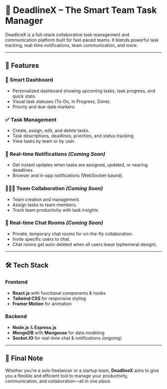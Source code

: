 # 🚀 DeadlineX – The Smart Team Task Manager

DeadlineX is a full-stack collaborative task management and communication platform built for fast-paced teams. It blends powerful task tracking, real-time notifications, team communication, and more.

---

## 📌 Features

### 🧠 Smart Dashboard
- Personalized dashboard showing upcoming tasks, task progress, and quick stats.
- Visual task statuses (To-Do, In Progress, Done).
- Priority and due-date markers.

### ✅ Task Management
- Create, assign, edit, and delete tasks.
- Task descriptions, deadlines, priorities, and status tracking.
- View tasks by team or by user.

### 🔔 Real-time Notifications *(Coming Soon)*
- Get instant updates when tasks are assigned, updated, or nearing deadlines.
- Browser and in-app notifications (WebSocket-based).
  
### 🧑‍🤝‍🧑 Team Collaboration  *(Coming Soon)*
- Team creation and management.
- Assign tasks to team members.
- Track team productivity with task insights.

### 💬 Real-time Chat Rooms  *(Coming Soon)*
- Private, temporary chat rooms for on-the-fly collaboration.
- Invite specific users to chat.
- Chat rooms get auto-deleted when all users leave (ephemeral design).


---

## 🛠 Tech Stack

### Frontend
- **React.js** with functional components & hooks
- **Tailwind CSS** for responsive styling
- **Framer Motion** for animation

### Backend
- **Node.js** & **Express.js**
- **MongoDB** with **Mongoose** for data modeling
- **Socket.IO** for real-time chat & notifications *(ongoing)*

---

## 🧭 Final Note
Whether you’re a solo freelancer or a startup team, **DeadlineX** aims to give you a flexible and efficient tool to manage your productivity, communication, and collaboration—all in one place.

